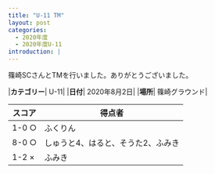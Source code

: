 ```yaml
---
title: "U-11 TM"
layout: post
categories:
  - 2020年度
  - 2020年度U-11
introduction: |
---
```


篠崎SCさんとTMを行いました。ありがとうございました。  


|**カテゴリー**| U-11|
|**日付**| 2020年8月2日|
|**場所**| 篠崎グラウンド|


|スコア|得点者|
|---|----|
|1-0 ○|ふくりん|
|8-0 ○|しゅうと4、はると、そうた2、ふみき|
|1-2 ×|ふみき|
